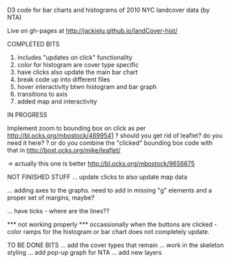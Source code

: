 D3 code for bar charts and histograms of 2010 NYC landcover data (by NTA) 

Live on gh-pages at http://jackielu.github.io/landCover-hist/


COMPLETED BITS
1) includes "updates on click" functionality 
2) color for histogram are cover type specific
3) have clicks also update the main bar chart
4) break code up into different files
5) hover interactivity btwn histogram and bar graph
6) transitions to axis
7) added map and interactivity



IN PROGRESS  

Implement zoom to bounding box on click as per
http://bl.ocks.org/mbostock/4699541
  ? should you get rid of leaflet?  do you need it here?
  ? or do you combine the "clicked" bounding box code with that in http://bost.ocks.org/mike/leaflet/

  -> actually this one is better  http://bl.ocks.org/mbostock/9656675


NOT FINISHED STUFF
... update clicks to also update map data

... adding axes to the graphs.  need to add in missing "g" elements and a proper set of margins, maybe?

... have ticks - where are the lines??

*** not working properly *** occassionally when the buttons are clicked - color ramps for the histogram or bar chart does not completely update.



TO BE DONE BITS
...  add the cover types that remain
...  work in the skeleton styling
...  add pop-up graph for NTA
...  add new layers